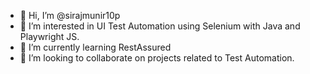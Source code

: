 - 👋 Hi, I’m @sirajmunir10p
- 👀 I’m interested in UI Test Automation using Selenium with Java and Playwright JS.
- 🌱 I’m currently learning RestAssured
- 💞️ I’m looking to collaborate on projects related to Test Automation. 

<!---
sirajmunir10p/sirajmunir10p is a ✨ special ✨ repository because its `README.md` (this file) appears on your GitHub profile.
You can click the Preview link to take a look at your changes.
--->
